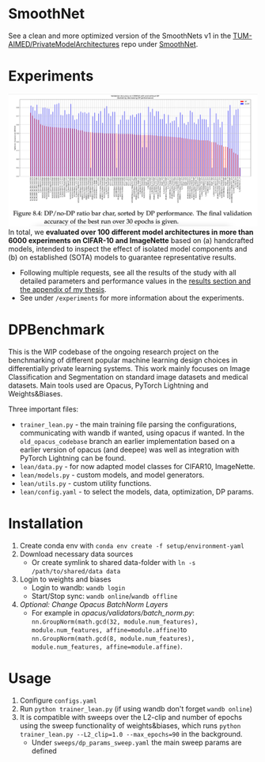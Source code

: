 # SmoothNet
See a clean and more optimized version of the SmoothNets v1 in the [TUM-AIMED/PrivateModelArchitectures](https://github.com/TUM-AIMED/PrivateModelArchitectures) repo under [SmoothNet](https://github.com/TUM-AIMED/PrivateModelArchitectures/blob/master/PrivateModelArchitectures/Classification/SmoothNet.py).

# Experiments 
![Validation Accuracy on CIFAR10 with and without DP](valacc_cifar10_w_o_DP.png "Validation Accuracy on CIFAR10 with and without DP")
In total, we **evaluated over 100 different model architectures in more than 6000 experiments on CIFAR-10 and ImageNette** based on (a) handcrafted models, intended to inspect the effect of isolated model components and (b) on established (SOTA) models to guarantee representative results.
* Following multiple requests, see all the results of the study with all detailed parameters and performance values in the [results section and the appendix of my thesis](https://drive.google.com/drive/folders/1aqgswca16C5CRg0rjk3tIT7NW5M_Dw1k?usp=sharing).
* See under `/experiments` for more information about the experiments.

# DPBenchmark 
This is the WIP codebase of the ongoing research project on the benchmarking of different popular machine learning design choices in differentially private learning systems. This work mainly focuses on Image Classification and Segmentation on standard image datasets and medical datasets. Main tools used are Opacus, PyTorch Lightning and Weights&Biases.

Three important files: 
* `trainer_lean.py` - the main training file parsing the configurations, communicating with wandb if wanted, using opacus if wanted. In the `old_opacus_codebase` branch an earlier implementation based on a earlier version of opacus (and deepee) was well as integration with PyTorch Lightning can be found. 
* `lean/data.py` - for now adapted model classes for CIFAR10, ImageNette.
* `lean/models.py` - custom models, and model generators. 
* `lean/utils.py` - custom utility functions. 
* `lean/config.yaml` - to select the models, data, optimization, DP params.

# Installation 
1. Create conda env with `conda env create -f setup/environment-yaml`
2. Download necessary data sources 
    * Or create symlink to shared data-folder with `ln -s /path/to/shared/data data`
3. Login to weights and biases
    * Login to wandb: `wandb login`
    * Start/Stop sync: `wandb online`/`wandb offline`
4. *Optional: Change Opacus BatchNorm Layers*
    * For example in *opacus/validators/batch_norm.py*: `nn.GroupNorm(math.gcd(32, module.num_features), module.num_features, affine=module.affine)`to `nn.GroupNorm(math.gcd(8, module.num_features), module.num_features, affine=module.affine)`.

# Usage
1. Configure `configs.yaml` 
2. Run `python trainer_lean.py` (if using wandb don't forget `wandb online`)
3. It is compatible with sweeps over the L2-clip and number of epochs using the sweep functionality of weights&biases, which runs `python trainer_lean.py --L2_clip=1.0 --max_epochs=90` in the background. 
    * Under `sweeps/dp_params_sweep.yaml` the main sweep params are defined

